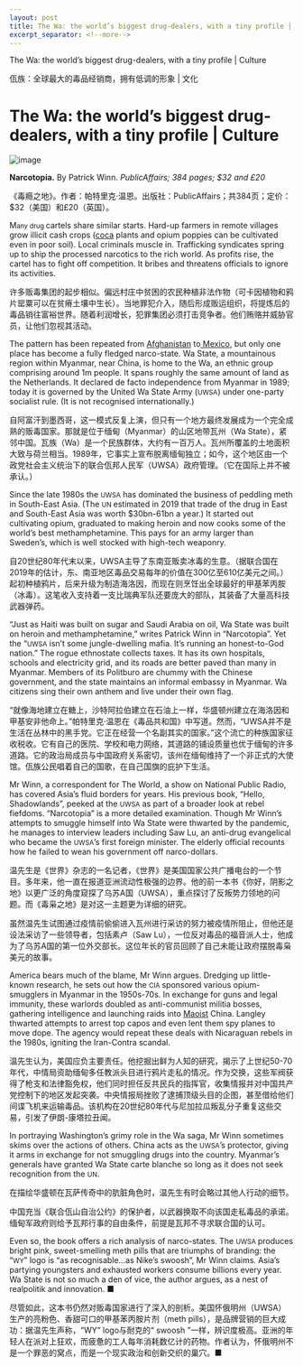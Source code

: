 ```yaml
---
layout: post
title: The Wa: the world’s biggest drug-dealers, with a tiny profile | Culture
excerpt_separator: <!--more-->
---
```



<!--more-->

The Wa: the world’s biggest drug-dealers, with a tiny profile | Culture

佤族：全球最大的毒品经销商，拥有低调的形象 | 文化


# The Wa: the world’s biggest drug-dealers, with a tiny profile | Culture

![image](https://images.weserv.nl/?url=www.economist.com/img/b/1280/720/90/media-assets/image/20240210_CUP504.jpg)

<div></div><p><b>Narcotopia.</b> By Patrick Winn. <i>PublicAffairs; 384 pages; $32 and £20</i></p>

《毒瘾之地》。作者：帕特里克·温恩。出版社：PublicAffairs；共384页；定价：$32（美国）和£20（英国）。


<p><span>M</span><small>any drug </small>cartels share similar starts. Hard-up farmers in remote villages grow illicit cash crops (<a href="https://www.economist.com/the-americas/2023/08/04/parts-of-colombia-are-now-awash-with-cocaine">coca</a> plants and opium poppies can be cultivated even in poor soil). Local criminals muscle in. Trafficking syndicates spring up to ship the processed narcotics to the rich world. As profits rise, the cartel has to fight off competition. It bribes and threatens officials to ignore its activities. </p>

许多贩毒集团的起步相似。偏远村庄中贫困的农民种植非法作物（可卡因植物和鸦片罂粟可以在贫瘠土壤中生长）。当地罪犯介入，随后形成贩运组织，将提炼后的毒品销往富裕世界。随着利润增长，犯罪集团必须打击竞争者。他们贿赂并威胁官员，让他们忽视其活动。


<p>The pattern has been repeated from <a href="https://www.economist.com/the-economist-explains/2021/09/01/what-does-taliban-control-mean-for-afghanistans-opium-economy">Afghanistan</a> to<a href="https://www.economist.com/the-americas/2023/05/11/mexicos-gangs-are-becoming-criminal-conglomerates"> Mexico</a>, but only one place has become a fully fledged narco-state. Wa State, a mountainous region within Myanmar, near China, is home to the Wa, an ethnic group comprising around 1m people. It spans roughly the same amount of land as the Netherlands. It declared de facto independence from Myanmar in 1989; today it is governed by the United Wa State Army (<small>UWSA</small>) under one-party socialist rule. (It is not recognised internationally.)</p>

自阿富汗到墨西哥，这一模式反复上演，但只有一个地方最终发展成为一个完全成熟的贩毒国家。那就是位于缅甸（Myanmar）的山区地带瓦州（Wa State），紧邻中国。瓦族（Wa）是一个民族群体，大约有一百万人。瓦州所覆盖的土地面积大致与荷兰相当。1989年，它事实上宣布脱离缅甸独立；如今，这个地区由一个政党社会主义统治下的联合佤邦人民军（UWSA）政府管理。（它在国际上并不被承认。）


<div><div><div id="econ-1"></div></div></div><p>Since the late 1980s the <small>UWSA</small> has dominated the business of peddling meth in South-East Asia. (The <small>UN </small>estimated in 2019 that trade of the drug in East and South-East Asia was worth $30bn-61bn a year.) It started out cultivating opium, graduated to making heroin and now cooks some of the world’s best methamphetamine. This pays for an army larger than Sweden’s, which is well stocked with high-tech weaponry.</p>

自20世纪80年代末以来，UWSA主导了东南亚贩卖冰毒的生意。（据联合国在2019年的估计，东、南亚地区毒品交易每年的价值在300亿至610亿美元之间。）起初种植鸦片，后来升级为制造海洛因，而现在则烹饪出全球最好的甲基苯丙胺（冰毒）。这笔收入支持着一支比瑞典军队还要庞大的部队，其装备了大量高科技武器弹药。


<p>“Just as Haiti was built on sugar and Saudi Arabia on oil, Wa State was built on heroin and methamphetamine,” writes Patrick Winn in “Narcotopia”. Yet the “<small>UWSA</small> isn’t some jungle-dwelling mafia. It’s running an honest-to-God nation.” The rogue ethnostate collects taxes. It has its own hospitals, schools and electricity grid, and its roads are better paved than many in Myanmar. Members of its Politburo are chummy with the Chinese government, and the state maintains an informal embassy in Myanmar. Wa citizens sing their own anthem and live under their own flag.</p>

“就像海地建立在糖上，沙特阿拉伯建立在石油上一样，华盛顿州建立在海洛因和甲基安非他命上。”帕特里克·温恩在《毒品共和国》中写道。然而，“UWSA并不是生活在丛林中的黑手党。它正在经营一个名副其实的国家。”这个流亡的种族国家征收税收。它有自己的医院、学校和电力网络，其道路的铺设质量也优于缅甸的许多道路。它的政治局成员与中国政府关系密切，该州在缅甸维持了一个非正式的大使馆。佤族公民唱着自己的国歌，在自己国旗的庇护下生活。


<p>Mr Winn, a correspondent for The World, a show on National Public Radio, has covered Asia’s fluid borders for years. His previous book, “Hello, Shadowlands”, peeked at the <small>UWSA</small> as part of a broader look at rebel fiefdoms. “Narcotopia” is a more detailed examination. Though Mr Winn’s attempts to smuggle himself into Wa State were thwarted by the pandemic, he manages to interview leaders including Saw Lu, an anti-drug evangelical who became the <small>UWSA</small>’s first foreign minister. The elderly official recounts how he failed to wean his government off narco-dollars.</p>

温先生是《世界》杂志的一名记者，《世界》是美国国家公共广播电台的一个节目。多年来，他一直在报道亚洲流动性极强的边界。他的前一本书《你好，阴影之地》以更广泛的角度窥探了乌苏A国（UWSA），重点探讨了反叛势力领地的问题。而《毒枭之地》是对这一主题更为详细的研究。

虽然温先生试图通过疫情前偷偷进入瓦州进行采访的努力被疫情所阻止，但他还是设法采访了一些领导者，包括素卢（Saw Lu），一位反对毒品的福音派人士，他成为了乌苏A国的第一位外交部长。这位年长的官员回顾了自己未能让政府摆脱毒枭美元的故事。


<p>America bears much of the blame, Mr Winn argues. Dredging up little-known research, he sets out how the <small>CIA </small>sponsored various opium-smugglers in Myanmar in the 1950s-70s. In exchange for guns and legal immunity, these warlords doubled as anti-communist militia bosses, gathering intelligence and launching raids into <a href="https://www.economist.com/books-and-arts/2019/03/28/the-enduring-influence-of-mao-zedong">Maoist</a> China. Langley thwarted attempts to arrest top capos and even lent them spy planes to move dope. The agency would repeat these deals with Nicaraguan rebels in the 1980s, igniting the Iran-Contra scandal.</p>

温先生认为，美国应负主要责任。他挖掘出鲜为人知的研究，揭示了上世纪50-70年代，中情局资助缅甸多任教派头目进行鸦片走私的情况。作为交换，这些军阀获得了枪支和法律豁免权，他们同时担任反共民兵的指挥官，收集情报并对中国共产党控制下的地区发起突袭。中央情报局挫败了逮捕顶级头目的企图，甚至借给他们间谍飞机来运输毒品。该机构在20世纪80年代与尼加拉瓜叛乱分子重复这些交易，引发了伊朗-康塔拉丑闻。


<div><div><div id="econ-2"></div></div></div><p>In portraying Washington’s grimy role in the Wa saga, Mr Winn sometimes skims over the actions of others.<!-- --> China acts as the <small>UWSA</small>’s protector, giving it arms in exchange for not smuggling drugs into the country. Myanmar’s generals have granted Wa State carte blanche so long as it does not seek recognition from the <small>UN</small>. </p>

在描绘华盛顿在瓦萨传奇中的肮脏角色时，温先生有时会略过其他人行动的细节。

中国充当《联合佤山自治公约》的保护者，以武器换取不向该国走私毒品的承诺。缅甸军政府则给予瓦邦行事的自由条件，前提是瓦邦不寻求联合国的认可。


<p>Even so, the book offers a rich analysis of narco-states. The <small>UWSA </small>produces bright pink, sweet-smelling meth pills that are triumphs of branding: the “<small>WY</small>” logo is “as recognisable...as Nike’s swoosh”, Mr Winn claims. Asia’s partying youngsters and exhausted workers consume billions every year. Wa State is not so much a den of vice, the author argues, as a nest of realpolitik and innovation. <span>■</span></p>

尽管如此，这本书仍然对贩毒国家进行了深入的剖析。美国怀俄明州（UWSA）生产的亮粉色、香甜可口的甲基苯丙胺片剂（meth pills），是品牌营销的巨大成功：据温先生声称，“WY” logo与耐克的“ swoosh ”一样，辨识度极高。亚洲的年轻人在派对上狂欢，而疲惫的工人每年消耗数亿计的药物。作者认为，怀俄明州不是一个罪恶的窝点，而是一个现实政治和创新交织的巢穴。■


